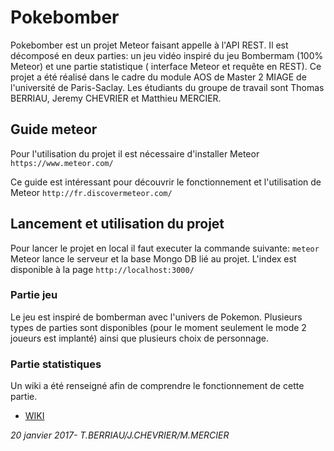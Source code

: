 # Pokebomber
Pokebomber est un projet Meteor faisant appelle à l'API REST. Il est décomposé en deux parties: un jeu vidéo inspiré du jeu Bombermam (100% Meteor) et une partie statistique ( interface Meteor et requête en REST).
Ce projet a été réalisé dans le cadre du module AOS de Master 2 MIAGE de l'université de Paris-Saclay. Les étudiants du groupe de travail sont Thomas BERRIAU, Jeremy CHEVRIER et Matthieu MERCIER.

## Guide meteor
Pour l'utilisation du projet il est nécessaire d'installer Meteor 
`https://www.meteor.com/`

Ce guide est intéressant pour découvrir le fonctionnement et l'utilisation de Meteor 
`http://fr.discovermeteor.com/`

## Lancement et utilisation du projet
Pour lancer le projet en local il faut executer la commande suivante:
`meteor`
Meteor lance le serveur et la base Mongo DB lié au projet.
L'index est disponible à la page
`http://localhost:3000/`

### Partie jeu
Le jeu est inspiré de bomberman avec l'univers de Pokemon. Plusieurs types de parties sont disponibles (pour le moment seulement le mode 2 joueurs est implanté) ainsi que plusieurs choix de personnage.

### Partie statistiques
Un wiki a été renseigné afin de comprendre le fonctionnement de cette partie.
* [WIKI](https://github.com/Makeuu/pokebomber/wiki)

*20 janvier 2017- T.BERRIAU/J.CHEVRIER/M.MERCIER* 
